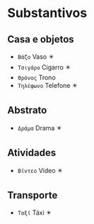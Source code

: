 # Substantivos

## Casa e objetos

-   `Βάζο` Vaso ✴️
-   `Τσιγάρο` Cigarro ✴️
-   `Θρόνος` Trono
-   `Τηλέφωνο` Telefone ✴️

## Abstrato

-   `Δράμα` Drama ✴️

## Atividades

-   `Βίντεο` Vídeo ✴️

## Transporte

-   `Ταξί` Táxi ✴️
